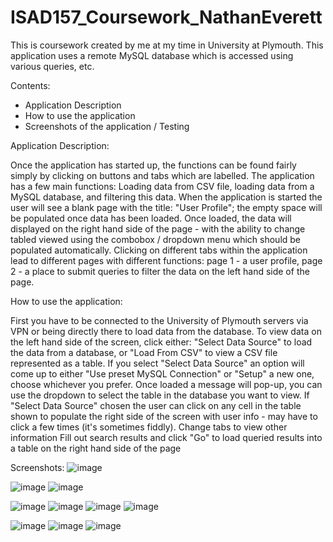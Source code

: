# ISAD157_Coursework_NathanEverett
This is coursework created by me at my time in University at Plymouth. This application uses a remote MySQL database which is accessed using various queries, etc.


Contents:

- Application Description
- How to use the application
- Screenshots of the application / Testing

Application Description:

Once the application has started up, the functions can be found fairly simply by clicking on buttons and tabs which are labelled.
The application has a few main functions: Loading data from CSV file, loading data from a MySQL database, and filtering this data.
When the application is started the user will see a blank page with the title: "User Profile"; the empty space will be populated once data has been loaded.
Once loaded, the data will displayed on the right hand side of the page - with the ability to change tabled viewed using the combobox / dropdown menu which should be populated automatically.
Clicking on different tabs within the application lead to different pages with different functions: page 1 - a user profile, page 2 - a place to submit queries to filter the data on the left hand side of the page.


How to use the application:

First you have to be connected to the University of Plymouth servers via VPN or being directly there to load data from the database.
To view data on the left hand side of the screen, click either: "Select Data Source" to load the data from a database, or "Load From CSV" to view a CSV file represented as a table.
If you select "Select Data Source" an option will come up to either "Use preset MySQL Connection" or "Setup" a new one, choose whichever you prefer. Once loaded a message will pop-up, you can use the dropdown to select the table in the database you want to view.
If "Select Data Source" chosen the user can click on any cell in the table shown to populate the right side of the screen with user info - may have to click a few times (it's sometimes fiddly).
Change tabs to view other information
Fill out search results and click "Go" to load queried results into a table on the right hand side of the page


Screenshots:
![image](https://user-images.githubusercontent.com/43852724/81899626-363eee80-95b3-11ea-92e7-e09d5a5e8639.png)

![image](https://user-images.githubusercontent.com/43852724/81899733-6090ac00-95b3-11ea-9149-4a580f288566.png)
![image](https://user-images.githubusercontent.com/43852724/81899759-6e463180-95b3-11ea-86fe-375de35e0a6d.png)

![image](https://user-images.githubusercontent.com/43852724/81899783-7ef6a780-95b3-11ea-90f3-17196e7e4bab.png)
![image](https://user-images.githubusercontent.com/43852724/81899809-946bd180-95b3-11ea-83fc-1b6e0aaf7073.png)
![image](https://user-images.githubusercontent.com/43852724/81899849-a64d7480-95b3-11ea-8b72-ba96c006d6de.png)
![image](https://user-images.githubusercontent.com/43852724/81899941-cd0bab00-95b3-11ea-9725-e8806bce1ef5.png)

![image](https://user-images.githubusercontent.com/43852724/81900021-f593a500-95b3-11ea-951f-613b3bd72ce9.png)
![image](https://user-images.githubusercontent.com/43852724/81900107-2247bc80-95b4-11ea-86df-987f3bc58309.png)
![image](https://user-images.githubusercontent.com/43852724/81900184-3f7c8b00-95b4-11ea-901c-07654d2000be.png)


